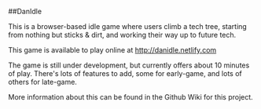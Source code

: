 ##DanIdle

This is a browser-based idle game where users climb a tech tree, starting from nothing but sticks & dirt, and working their way up to future tech.

This game is available to play online at http://danidle.netlify.com

The game is still under development, but currently offers about 10 minutes of play. There's lots of features to add, some for early-game, and lots of others for late-game.

More information about this can be found in the Github Wiki for this project.
